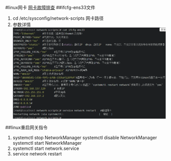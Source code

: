 #linux网卡
[网卡故障排查](https://note.youdao.com/ynoteshare1/index.html?id=beae0c9a451ffa66127ffb5a0da7a063&type=note)
##ifcfg-ens33文件
1. cd /etc/sysconfig/network-scripts 网卡路径
2. 参数详情
![参数详情](https://github.com/qq840093270/study/blob/master/common/images/ifcfg-ens33.png)

##linux重启网关指令
1. systemctl stop NetworkManager
   systemctl disable NetworkManager
   systemctl start NetworkManager
2. systemctl start network.service
3. service network restart



